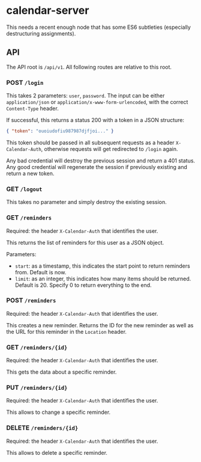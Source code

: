 # calendar-server

This needs a recent enough node that has some ES6 subtleties (especially destructuring assignments).

## API

The API root is `/api/v1`. All following routes are relative to this root.

### POST `/login`

This takes 2 parameters: `user`, `password`. The input can be either
`application/json` or `application/x-www-form-urlencoded`, with the correct
`Content-Type` header.

If successful, this returns a status 200 with a token in a JSON structure:
```json
{ "token": "ouoiudofiu987987djfjoi..." }
```

This token should be passed in all subsequent requests as a header `X-Calendar-Auth`,
otherwise requests will get redirected to `/login` again.

Any bad credential will destroy the previous session and return a 401 status.
Any good credential will regenerate the session if previously existing and return a new token.

### GET `/logout`

This takes no parameter and simply destroy the existing session.

### GET `/reminders`

Required: the header `X-Calendar-Auth` that identifies the user.

This returns the list of reminders for this user as a JSON object.

Parameters:
* `start`: as a timestamp, this indicates the start point to return reminders
  from. Default is now.
* `limit`: as an integer, this indicates how many items should be returned.
  Default is 20. Specify 0 to return everything to the end.

### POST `/reminders`

Required: the header `X-Calendar-Auth` that identifies the user.

This creates a new reminder. Returns the ID for the new reminder as well as the
URL for this reminder in the `Location` header.

### GET `/reminders/{id}`

Required: the header `X-Calendar-Auth` that identifies the user.

This gets the data about a specific reminder.

### PUT `/reminders/{id}`

Required: the header `X-Calendar-Auth` that identifies the user.

This allows to change a specific reminder.

### DELETE `/reminders/{id}`

Required: the header `X-Calendar-Auth` that identifies the user.

This allows to delete a specific reminder.

